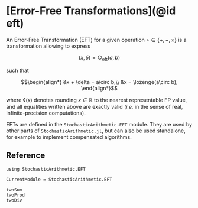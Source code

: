 # [Error-Free Transformations](@id eft)

An Error-Free Transformation (EFT) for a given operation $\circ \in \{+, -,
\times\}$ is a transformation allowing to express
```math
(x, \delta) = \bigcirc_{\text{eft}}(a, b)
```
such that
```math
\begin{align*}
&x + \delta = a\circ b,\\
&x = \lozenge(a\circ b),
\end{align*}
```
where $\lozenge(x)$ denotes rounding $x\in\mathbb{R}$ to the nearest
representable FP value, and all equalities written above are exactly valid
(*i.e.* in the sense of real, infinite-precision computations).

EFTs are defined in the `StochasticArithmetic.EFT` module. They are used by
other parts of `StochasticArithmetic.jl`, but can also be used standalone, for
example to implement compensated algorithms.

## Reference

```
using StochasticArithmetic.EFT
```

```@meta
CurrentModule = StochasticArithmetic.EFT
```

```@docs
twoSum
twoProd
twoDiv
```
